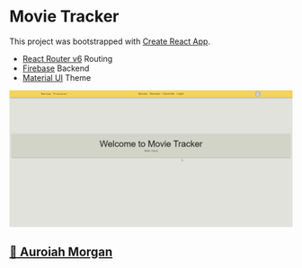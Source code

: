 # Movie Tracker

This project was bootstrapped with [Create React App](https://github.com/facebook/create-react-app).

- [React Router v6](https://reactrouter.com/en/main) Routing
- [Firebase](http://firebase.google.com/) Backend
- [Material UI](https://mui.com/) Theme

![Demo](./public/chrome_8if8FWR49I.gif)

## [🙋 Auroiah Morgan](https://www.auroiah.com)
